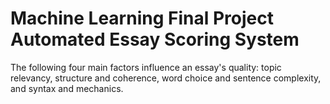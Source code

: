 # Machine Learning Final Project Automated Essay Scoring System
The following four main factors influence an essay's quality: topic relevancy, structure and coherence, word choice and sentence complexity, and syntax and mechanics.
